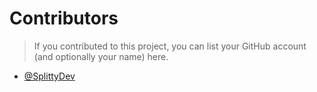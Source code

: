 # Contributors
> If you contributed to this project, you can list your GitHub account (and optionally your name) here.

- [@SplittyDev](https://github.com/SplittyDev)

